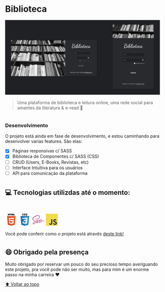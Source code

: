 # Biblioteca

<img src="./assets/design/web&mobile.png" alt="Uma imagem demonstrando a responsividade da pagina criada pelo autor">

> Uma plataforma de biblioteca e leitura online, uma rede social para amantes da literatura & e-read 🥰

#

### Desenvolvimento

O projeto está ainda em fase de desenvolvimento, e estou caminhando para desenvolver varias features. São elas:

- [x] Páginas responsivas c/ SASS
- [x] Biblioteca de Componentes c/ SASS (CSS)
- [ ] CRUD (Users, E-Books, Revistas, etc)
- [ ] Interface Intuitiva para os usuários
- [ ] API para comunicação da plataforma

#

## 💻 Tecnologias utilizdas até o momento:

<br>
<p style="display:block">
    <img src="https://raw.githubusercontent.com/devicons/devicon/master/icons/html5/html5-original-wordmark.svg" alt="html5" width="40" height="40" />
    <img src="https://raw.githubusercontent.com/devicons/devicon/master/icons/css3/css3-original-wordmark.svg" alt="css3" width="40" height="40" />
    <img src="https://raw.githubusercontent.com/devicons/devicon/master/icons/sass/sass-original.svg" alt="sass" width="40" height="40" />
    <img src="https://raw.githubusercontent.com/devicons/devicon/master/icons/javascript/javascript-original.svg" alt="javascript" width="40" height="40" />
</p>

<p>Você pode conferir como o projeto está atravês <a href="https://biblioteca-online.netlify.app/"> deste link!</a></p>

#

## 😄 Obrigado pela presença<br>

Muito obrigado por reservar um pouco do seu precioso tempo averiguando este projeto, pra você pode não ser muito, mas para mim é um enorme passo na minha carreira ❤

[⬆ Voltar ao topo](#Biblioteca)<br>
